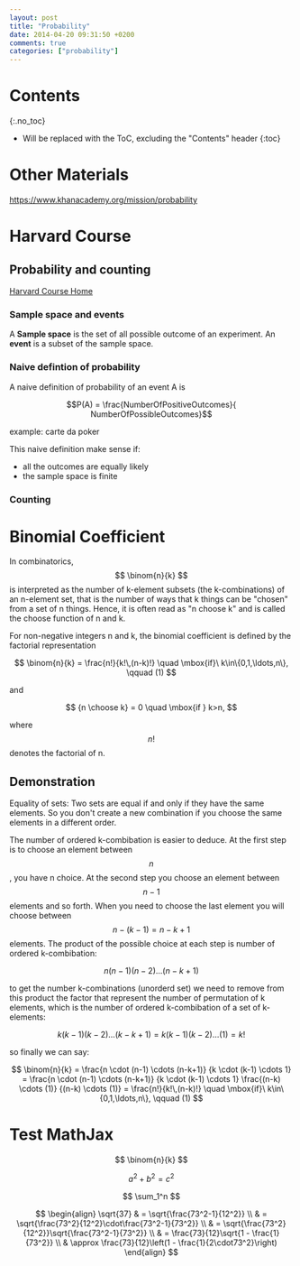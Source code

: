 ```yaml
---
layout: post
title: "Probability"
date: 2014-04-20 09:31:50 +0200
comments: true
categories: ["probability"]
---
```


# Contents
{:.no_toc}

* Will be replaced with the ToC, excluding the "Contents" header
{:toc}

# Other Materials

https://www.khanacademy.org/mission/probability

# Harvard Course

## Probability and counting

[Harvard Course Home](https://itunes.apple.com/it/course/statistics-110-probability/id502492375?l=en)

### Sample space and events

A **Sample space** is the set of all possible outcome of an experiment.
An **event** is a subset of the sample space.

### Naive defintion of probability

A naive definition of probability of an event A is

$$P(A) = \frac{NumberOfPositiveOutcomes}{ NumberOfPossibleOutcomes}$$

example:
carte da poker

This naive definition make sense if:

* all the outcomes are equally likely
* the sample space is finite

### Counting


# Binomial Coefficient

In combinatorics, $$ \binom{n}{k} $$ is interpreted as the number of k-element subsets (the k-combinations) of an n-element set, that is the number of ways that k things can be "chosen" from a set of n things. Hence, it is often read as "n choose k" and is called the choose function of n and k.


For non-negative integers n and k, the binomial coefficient is defined by the factorial representation

$$
\binom{n}{k}
 = \frac{n!}{k!\,(n-k)!}
\quad \mbox{if}\ k\in\{0,1,\ldots,n\}, \qquad (1)
$$

and

$$
 {n \choose k} = 0 \quad \mbox{if } k>n,
$$

where $$ n! $$ denotes the factorial of n.

## Demonstration

Equality of sets: Two sets are equal if and only if they have the same elements.
So you don't create a new combination if you choose the same elements in a different order.

The number of ordered k-combibation is easier to deduce. At the first step
is to choose an element between $$ n $$, you have n choice.
At the second step you choose an element between $$ n-1 $$ elements and
so forth.
When you need to choose the last element you will choose between $$ n -
(k-1) = n - k + 1 $$ elements.
The product of the possible choice at each step is number of ordered k-combibation:

$$ n(n-1)(n-2)...(n-k+1) $$

to get the number k-combinations (unorderd set) we need to remove from
this product the factor that represent the number of permutation of k
elements, which is the number of ordered k-combibation of a set of
k-elements:

$$ k(k-1)(k-2)...(k-k+1) = k(k-1)(k-2)...(1) = k! $$

so finally we can say:

$$
\binom{n}{k}
= \frac{n \cdot (n-1) \cdots (n-k+1)} {k \cdot (k-1) \cdots 1}
= \frac{n \cdot (n-1) \cdots (n-k+1)} {k \cdot (k-1) \cdots 1} \frac{(n-k) \cdots (1)} {(n-k) \cdots (1)}
 = \frac{n!}{k!\,(n-k)!}
\quad \mbox{if}\ k\in\{0,1,\ldots,n\}, \qquad (1)
$$



# Test MathJax

$$ \binom{n}{k} $$

$$ a^2 + b^2 = c^2 $$

$$ \sum_1^n $$

$$
\begin{align}
 \sqrt{37} & = \sqrt{\frac{73^2-1}{12^2}} \\
 & = \sqrt{\frac{73^2}{12^2}\cdot\frac{73^2-1}{73^2}} \\
 & = \sqrt{\frac{73^2}{12^2}}\sqrt{\frac{73^2-1}{73^2}} \\
 & = \frac{73}{12}\sqrt{1 - \frac{1}{73^2}} \\
 & \approx \frac{73}{12}\left(1 - \frac{1}{2\cdot73^2}\right)
 \end{align}
$$
